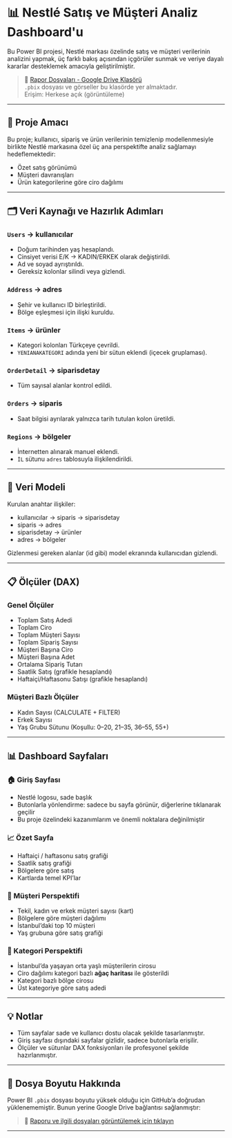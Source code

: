 # 📊 Nestlé Satış ve Müşteri Analiz Dashboard'u

Bu Power BI projesi, Nestlé markası özelinde satış ve müşteri verilerinin analizini yapmak, üç farklı bakış açısından içgörüler sunmak ve veriye dayalı kararlar desteklemek amacıyla geliştirilmiştir.

> 🔗 [Rapor Dosyaları - Google Drive Klasörü](https://drive.google.com/drive/folders/19FpTMjQR0jMATgAhumqUW4CNmBRXaPAL?usp=sharing)  
> `.pbix` dosyası ve görseller bu klasörde yer almaktadır.  
> Erişim: Herkese açık (görüntüleme)

---

## 🎯 Proje Amacı

Bu proje; kullanıcı, sipariş ve ürün verilerinin temizlenip modellenmesiyle birlikte Nestlé markasına özel üç ana perspektifte analiz sağlamayı hedeflemektedir:

- Özet satış görünümü
- Müşteri davranışları
- Ürün kategorilerine göre ciro dağılımı

---

## 🗂️ Veri Kaynağı ve Hazırlık Adımları

### `Users` → **kullanıcılar**
- Doğum tarihinden yaş hesaplandı.
- Cinsiyet verisi E/K → KADIN/ERKEK olarak değiştirildi.
- Ad ve soyad ayrıştırıldı.
- Gereksiz kolonlar silindi veya gizlendi.

### `Address` → **adres**
- Şehir ve kullanıcı ID birleştirildi.
- Bölge eşleşmesi için ilişki kuruldu.

### `Items` → **ürünler**
- Kategori kolonları Türkçeye çevrildi.
- `YENIANAKATEGORI` adında yeni bir sütun eklendi (içecek gruplaması).

### `OrderDetail` → **siparisdetay**
- Tüm sayısal alanlar kontrol edildi.

### `Orders` → **siparis**
- Saat bilgisi ayrılarak yalnızca tarih tutulan kolon üretildi.

### `Regions` → **bölgeler**
- İnternetten alınarak manuel eklendi.
- `İL` sütunu `adres` tablosuyla ilişkilendirildi.

---

## 🔄 Veri Modeli

Kurulan anahtar ilişkiler:
- kullanıcılar → siparis → siparisdetay
- siparis → adres
- siparisdetay → ürünler
- adres → bölgeler

Gizlenmesi gereken alanlar (id gibi) model ekranında kullanıcıdan gizlendi.

---

## 📋 Ölçüler (DAX)

### Genel Ölçüler
- Toplam Satış Adedi  
- Toplam Ciro  
- Toplam Müşteri Sayısı  
- Toplam Sipariş Sayısı  
- Müşteri Başına Ciro  
- Müşteri Başına Adet  
- Ortalama Sipariş Tutarı  
- Saatlik Satış  (grafikle hesaplandı)
- Haftaiçi/Haftasonu Satışı  (grafikle hesaplandı)

### Müşteri Bazlı Ölçüler
- Kadın Sayısı (CALCULATE + FILTER)
- Erkek Sayısı
- Yaş Grubu Sütunu (Koşullu: 0–20, 21–35, 36–55, 55+) 

---

## 📊 Dashboard Sayfaları

### 🏠 Giriş Sayfası
- Nestlé logosu, sade başlık
- Butonlarla yönlendirme: sadece bu sayfa görünür, diğerlerine tıklanarak geçilir
- Bu proje özelindeki kazanımlarım ve önemli noktalara değinilmiştir

### 📈 Özet Sayfa
- Haftaiçi / haftasonu satış grafiği
- Saatlik satış grafiği
- Bölgelere göre satış
- Kartlarda temel KPI’lar

### 👥 Müşteri Perspektifi
- Tekil, kadın ve erkek müşteri sayısı (kart)
- Bölgelere göre müşteri dağılımı
- İstanbul’daki top 10 müşteri
- Yaş grubuna göre satış grafiği

### 🧱 Kategori Perspektifi
- İstanbul’da yaşayan orta yaşlı müşterilerin cirosu 
- Ciro dağılımı kategori bazlı **ağaç haritası** ile gösterildi
- Kategori bazlı bölge cirosu
- Üst kategoriye göre satış adedi

---

## 💡 Notlar

- Tüm sayfalar sade ve kullanıcı dostu olacak şekilde tasarlanmıştır.
- Giriş sayfası dışındaki sayfalar gizlidir, sadece butonlarla erişilir.
- Ölçüler ve sütunlar DAX fonksiyonları ile profesyonel şekilde hazırlanmıştır.

---

## 📁 Dosya Boyutu Hakkında

Power BI `.pbix` dosyası boyutu yüksek olduğu için GitHub’a doğrudan yüklenememiştir. Bunun yerine Google Drive bağlantısı sağlanmıştır:

> 📎 [Raporu ve ilgili dosyaları görüntülemek için tıklayın](https://drive.google.com/drive/folders/19FpTMjQR0jMATgAhumqUW4CNmBRXaPAL?usp=sharing)

---
